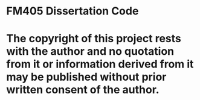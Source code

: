 # FM405 Dissertation Code

# The copyright of this project rests with the author and no quotation from it or information derived from it may be published without prior written consent of the author.
